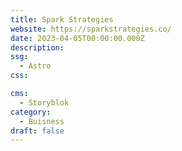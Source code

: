 ```yaml
---
title: Spark Strategies
website: https://sparkstrategies.co/
date: 2023-04-05T00:00:00.000Z
description:
ssg:
  - Astro
css:

cms:
  - Storyblok
category:
  - Buisness
draft: false
---
```

